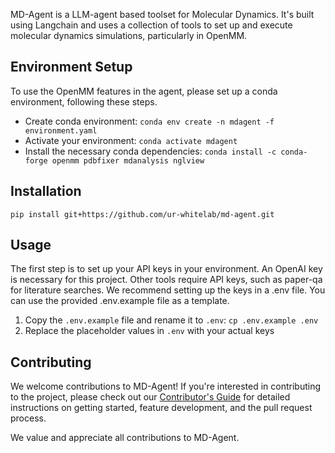 MD-Agent is a LLM-agent based toolset for Molecular Dynamics.
It's built using Langchain and uses a collection of tools to set up and execute molecular dynamics simulations, particularly in OpenMM.


## Environment Setup
To use the OpenMM features in the agent, please set up a conda environment, following these steps.
- Create conda environment: `conda env create -n mdagent -f environment.yaml`
- Activate your environment: `conda activate mdagent`
- Install the necessary conda dependencies: `conda install -c conda-forge openmm pdbfixer mdanalysis nglview`


## Installation
```
pip install git+https://github.com/ur-whitelab/md-agent.git
```


## Usage
The first step is to set up your API keys in your environment. An OpenAI key is necessary for this project.
Other tools require API keys, such as paper-qa for literature searches. We recommend setting up the keys in a .env file. You can use the provided .env.example file as a template.
1. Copy the `.env.example` file and rename it to `.env`: `cp .env.example .env`
2. Replace the placeholder values in `.env` with your actual keys


## Contributing

We welcome contributions to MD-Agent! If you're interested in contributing to the project, please check out our [Contributor's Guide](CONTRIBUTING.md) for detailed instructions on getting started, feature development, and the pull request process.

We value and appreciate all contributions to MD-Agent.
